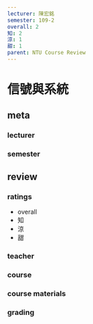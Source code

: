```yaml
---
lecturer: 陳宏銘
semester: 109-2
overall: 2
知: 2
涼: 1
甜: 1
parent: NTU Course Review
---
```

# 信號與系統
## meta
### lecturer
### semester 
## review
### ratings
- overall
- 知
- 涼
- 甜
### teacher
### course
### course materials
### grading